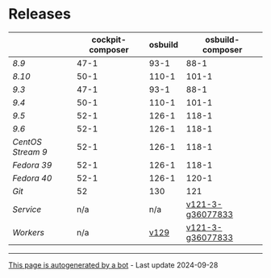# Releases
|       | cockpit-composer    | osbuild    | osbuild-composer    |
|-------|---------------------|------------|---------------------|
*8.9* | 47-1 | 93-1 | 88-1
*8.10* | 50-1 | 110-1 | 101-1
*9.3* | 47-1 | 93-1 | 88-1
*9.4* | 50-1 | 110-1 | 101-1
*9.5* | 52-1 | 126-1 | 118-1
*9.6* | 52-1 | 126-1 | 118-1
*CentOS Stream 9* | 52-1 | 126-1 | 118-1
*Fedora 39* | 52-1 | 126-1 | 118-1
*Fedora 40* | 52-1 | 126-1 | 120-1
*Git* | 52 | 130 | 121
*Service* | n/a | n/a | [v121-3-g36077833](https://github.com/osbuild/osbuild-composer/compare/v121-3-g36077833...main)
*Workers* | n/a | [v129](https://github.com/osbuild/osbuild/compare/v129...main) | [v121-3-g36077833](https://github.com/osbuild/osbuild-composer/compare/v121-3-g36077833...main)

---

[This page is autogenerated by a bot](https://gitlab.cee.redhat.com/osbuild/guides-bot/-/blob/main/release_overview.py) - Last update 2024-09-28